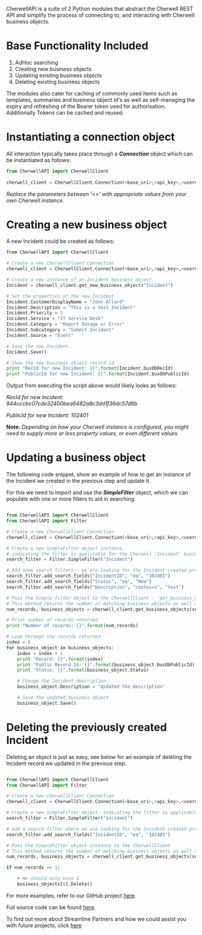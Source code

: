 CherwellAPI is a suite of 2 Python modules that abstract the Cherwell REST API and simplify the process of connecting to, and interacting with Cherwell business objects. 

Base Functionality Included
===========================

1. AdHoc searching
2. Creating new business objects
3. Updating existing business objects
4. Deleting existing business objects

The modules also cater for caching of commonly used items such as templates, summaries and business object id's as well as self-managing the expiry and refreshing of the Bearer token used for authorisation. Additionally Tokens can be cached and reused.

Instantiating a connection object
=================================

All interaction typically takes place through a **_Connection_** object which can be instantiated as follows:

```python
from CherwellAPI import CherwellClient
  
cherwell_client = CherwellClient.Connection(<base_uri>,<api_key>,<username>,<password>)  
```
*Replace the parameters between '<>' with appropriate values from your own Cherwell instance.*

Creating a new business object
==============================

A new Incident could be created as follows:

```python
from CherwellAPI import CherwellClient

# Create a new CherwellClient Connection
cherwell_client = CherwellClient.Connection(<base_uri>,<api_key>,<username>,<password>)

# Create a new instance of an Incident business object
Incident = cherwell_client.get_new_business_object("Incident")

# Set the properties of the new Incident
Incident.CustomerDisplayName = "John Allard"
Incident.Description = "This is a test Incident"
Incident.Priority = 5
Incident.Service = "IT Service Desk"
Incident.Category = "Report Outage or Error"
Incident.Subcategory = "Submit Incident"
Incident.Source = "Event"

# Save the new Incident
Incident.Save()

# Show the new business object record id
print "RecId for new Incident: {}".format(Incident.busObRecId)
print "PublicId for new Incident: {}".format(Incident.busObPublicId)

```
Output from executing the script above would likely looks as follows:

*RecId for new Incident: 944cccbc07cde32400bea6482a8c3dd1f36dc57d6b*

*PublicId for new Incident: 102401*

**Note:** *Depending on how your Cherwell instance is configured, you might need to supply more or less property values, or even different values*

Updating a business object
==========================

The following code snippet, show an example of how to get an instance of the Incident we created in the previous step and update it.

For this we need to import and use the **_SimpleFilter_** object, which we can populate with one or more filters to aid in searching.

```python

from CherwellAPI import CherwellClient
from CherwellAPI import Filter

# Create a new CherwellClient Connection
cherwell_client = CherwellClient.Connection(<base_uri>,<api_key>,<username>,<password>)

# Create a new SimpleFilter object instance,
# indicating the filter is applicable for the Cherwell 'Incident' business object
search_filter = Filter.SimpleFilter("Incident")

# Add some search filters - we are looking for the Incident created previously
search_filter.add_search_fields("IncidentID", "eq", "102401")
search_filter.add_search_fields("Status", "eq", "New")
search_filter.add_search_fields("Description", "contains", "test")

# Pass the Simple filter object to the CherwellClient - 'get_business_objects' method
# This method returns the number of matching business objects as well as the list of matching business objects
num_records, business_objects = cherwell_client.get_business_objects(search_filter)

# Print number of records returned
print "Number of records: {}".format(num_records)

# Loop through the records returned
index = 0
for business_object in business_objects:
    index = index + 1
    print "Record: {}".format(index)
    print "Public Record Id: {}".format(business_object.busObPublicId)
    print "Status: {}".format(business_object.Status)

    # Change the Incident description
    business_object.Description = "Updated the description"

    # Save the updated business object
    business_object.Save()

```

Deleting the previously created Incident
========================================

Deleting an object is just as easy, see below for an example of deleting the Incident record we updated in the previous step.

```python

from CherwellAPI import CherwellClient
from CherwellAPI import Filter

# Create a new CherwellClient Connection
cherwell_client = CherwellClient.Connection(<base_uri>,<api_key>,<username>,<password>)

# Create a new SimpleFilter object, indicating the filter is applicable for the Cherwell Incident business object
search_filter = Filter.SimpleFilter("Incident")

# add a search filter where we are looking for the Incident created previously
search_filter.add_search_fields("IncidentID", "eq", "102401")

# Pass the SimpleFilter object instance to the CherwellClient
# This method returns the number of matching business objects as well as the list of matching business objects
num_records, business_objects = cherwell_client.get_business_objects(search_filter)

if num_records == 1:

    # We should only have 1
    business_objects[0].Delete()

```

For more examples, refer to our GitHub project [here](https://github.com/streamline-partners/CherwellAPI/tree/master/Examples).

Full source code can be found [here](https://github.com/streamline-partners/CherwellAPI).

To find out more about Streamline Partners and how we could assist you with future projects, click [here](http://www.streamlinepartners.com.au/)

  




